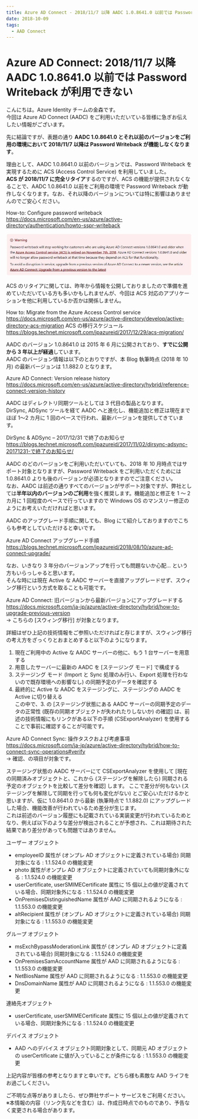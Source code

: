 ```yaml
---
title: Azure AD Connect - 2018/11/7 以降 AADC 1.0.8641.0 以前では Password Writeback が利用できない
date: 2018-10-09
tags:
  - AAD Connect
---
```


# Azure AD Connect: 2018/11/7 以降 AADC 1.0.8641.0 以前では Password Writeback が利用できない

こんにちは。Azure Identity チームの金森です。  
今回は Azure AD Connect (AADC) をご利用いただいている皆様に急ぎお伝えしたい情報がございます。  

先に結論ですが、表題の通り **AADC 1.0.8641.0 とそれ以前のバージョンをご利用の環境において 2018/11/7 以降は  Password Writeback が機能しなくなります**。

理由として、AADC 1.0.8641.0 以前のバージョンでは、Password Writeback を実現するために ACS (Access Control Service) を利用していました。  
**ACS が 2018/11/7 に完全リタイア**するのですが、ACS の機能が提供されなくなることで、AADC 1.0.8641.0 以前をご利用の環境で Password Writeback が動作しなくなります。なお、それ以降のバージョンについては特に影響はありませんのでご安心ください。

How-to: Configure password writeback  
https://docs.microsoft.com/en-us/azure/active-directory/authentication/howto-sspr-writeback

![](./cantphsback-aadc/ACSretire.jpg)

ACS のリタイアに関しては、昨年から情報を公開しておりましたので準備を進めていただいている方も多いかもしれませんが、今回は ACS 対応のアプリケーションを他に利用しているか否かは関係しません。

How to: Migrate from the Azure Access Control service  
https://docs.microsoft.com/en-us/azure/active-directory/develop/active-directory-acs-migration
ACS の移行スケジュール  
https://blogs.technet.microsoft.com/jpazureid/2017/12/29/acs-migration/

AADC のバージョン 1.0.8641.0 は 2015 年 6 月に公開されており、**すでに公開から 3 年以上が経過**しています。  
AADC のバージョン情報は以下のとおりですが、本 Blog 執筆時点 (2018 年 10 月) の最新バージョンは 1.1.882.0 となります。

Azure AD Connect: Version release history  
https://docs.microsoft.com/en-us/azure/active-directory/hybrid/reference-connect-version-history

<!-- textlint-disable -->
AADC はディレクトリ同期ツールとしては 3 代目の製品となります。  
DirSync, ADSync ツールを経て AADC へと進化し、機能追加と修正は現在までほぼ 1～2 カ月に 1 回のペースで行われ、最新バージョンを提供してきています。
<!-- textlint-enable -->

DirSync & ADSync – 2017/12/31 で終了のお知らせ  
https://blogs.technet.microsoft.com/jpazureid/2017/11/02/dirsync-adsync-20171231-で終了のお知らせ/

AADC のどのバージョンをご利用いただいていても、2018 年 10 月時点ではサポート対象となりますが、Password Writeback をご利用いただくためには 1.0.8641.0 よりも後のバージョンが必須となりますのでご注意ください。  
なお、AADC は前述の通りすべてのバージョンがサポート対象ですが、弊社としては**半年以内のバージョンのご利用**を強く推奨します。機能追加と修正を 1 ～ 2 カ月に 1 回程度のペースで行っていますので Windows OS のマンスリー修正のようにお考えいただければと思います。

AADC のアップグレード手順に関しても、Blog にて紹介しておりますのでこちらも参考としていただけると幸いです。

Azure AD Connect アップグレード手順  
https://blogs.technet.microsoft.com/jpazureid/2018/08/10/azure-ad-connect-upgrade/

なお、いきなり 3 年分のバージョンアップを行っても問題ないか心配… という方もいらっしゃると思います。  
そんな時には現在 Active な AADC サーバーを直接アップグレードせず、スウィング移行という方式を取ることも可能です。

Azure AD Connect: 旧バージョンから最新バージョンにアップグレードする  
https://docs.microsoft.com/ja-jp/azure/active-directory/hybrid/how-to-upgrade-previous-version  
-> こちらの [スウィング移行] が対象となります。

詳細はぜひ上記の技術情報をご参照いただければと存じますが、スウィング移行の考え方をざっくりとおまとめすると以下のようになります。

1. 現在ご利用中の Active な AADC サーバーの他に、もう 1 台サーバーを用意する  
2. 用意したサーバーに最新の AADC を [ステージング モード] で構成する  
3. ステージング モード (Import と Sync 処理のみ行い、Export 処理を行わないので既存環境への影響なし) の同期予定のデータを確認する  
4. 最終的に Active な AADC をステージングに、ステージングの AADC を Active に切り替える  
この中で、3. の [ステージング状態にある AADC サーバーの同期予定のデータの正常性 (既存の同期オブジェクトが失われたりしないか) の確認] は、前述の技術情報にもリンクがある以下の手順 (CSExportAnalyzer) を使用することで事前に確認することが可能です。

Azure AD Connect Sync: 操作タスクおよび考慮事項  
https://docs.microsoft.com/ja-jp/azure/active-directory/hybrid/how-to-connect-sync-operations#verify  
-> 確認、の項目が対象です。

ステージング状態の AADC サーバーにて CSExportAnalyzer を使用して [現在の同期済みオブジェクトと、これから (ステージングを解除したら) 同期される予定のオブジェクトを比較して差分を確認] します。 
ここで差分が何もない (ステージングを解除して同期を行っても何も変化がない) とご安心いただけるかと思いますが、仮に 1.0.8641.0 から最新 (執筆時点で 1.1.882.0) にアップグレードした場合、機能改善が行われているため差分が生じます。  
これは前述のバージョン履歴にも記載されている実装変更が行われているためとなり、例えば以下のような差分が検出されることが予想され、これは期待された結果であり差分があっても問題ではありません。

ユーザー オブジェクト  

- employeeID 属性が (オンプレ AD オブジェクトに定義されている場合) 同期対象になる : 1.1.524.0 の機能変更  
- photo 属性がオンプレ AD オブジェクトに定義されていても同期対象外になる : 1.1.524.0 の機能変更  
- userCertificate, userSMIMECertificate 属性に 15 個以上の値が定義されている場合、同期対象外になる : 1.1.524.0 の機能変更  
- OnPremisesDistinguishedName 属性が AAD に同期されるようになる : 1.1.553.0 の機能変更  
- altRecipient 属性が (オンプレ AD オブジェクトに定義されている場合) 同期対象になる : 1.1.553.0 の機能変更  

グループ オブジェクト 

- msExchBypassModerationLink 属性が (オンプレ AD オブジェクトに定義されている場合) 同期対象になる : 1.1.524.0 の機能変更  
- OnPremisesSamAccountName 属性が AAD に同期されるようになる : 1.1.553.0 の機能変更  
- NetBiosName 属性が AAD に同期されるようになる : 1.1.553.0 の機能変更  
- DnsDomainName 属性が AAD に同期されるようになる : 1.1.553.0 の機能変更  

連絡先オブジェクト

- userCertificate, userSMIMECertificate 属性に 15 個以上の値が定義されている場合、同期対象外になる : 1.1.524.0 の機能変更

デバイス オブジェクト

- AAD へのデバイス オブジェクト同期対象として、同期元 AD オブジェクトの userCertificate に値が入っていることが条件になる : 1.1.553.0 の機能変更

上記内容が皆様の参考となりますと幸いです。どちら様も素敵な AAD ライフをお過ごしください。  

ご不明な点等がありましたら、ぜひ弊社サポート サービスをご利用ください。  
※本情報の内容（リンク先などを含む）は、作成日時点でのものであり、予告なく変更される場合があります。
